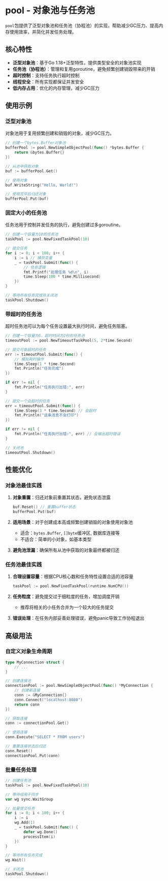 # pool - 对象池与任务池

`pool`包提供了泛型对象池和任务池（协程池）的实现，帮助减少GC压力、提高内存使用效率，并简化并发任务处理。

## 核心特性

- **泛型对象池**：基于Go 1.18+泛型特性，提供类型安全的对象池实现
- **任务池（协程池）**：管理和复用goroutine，避免频繁创建销毁带来的开销
- **超时控制**：支持任务执行超时控制
- **线程安全**：所有实现都保证并发安全
- **低内存占用**：优化的内存管理，减少GC压力

## 使用示例

### 泛型对象池

对象池用于复用频繁创建和销毁的对象，减少GC压力。

```go
// 创建一个bytes.Buffer对象池
bufferPool := pool.NewSimpleObjectPool(func() *bytes.Buffer {
    return &bytes.Buffer{}
})

// 从池中获取对象
buf := bufferPool.Get()

// 使用对象
buf.WriteString("Hello, World!")

// 使用完毕后归还对象
bufferPool.Put(buf)
```

### 固定大小的任务池

任务池用于控制并发任务的执行，避免创建过多goroutine。

```go
// 创建一个容量为10的任务池
taskPool := pool.NewFixedTaskPool(10)

// 提交任务
for i := 0; i < 100; i++ {
    i := i // 捕获变量
    _ = taskPool.Submit(func() {
        // 任务逻辑
        fmt.Printf("处理任务 %d\n", i)
        time.Sleep(100 * time.Millisecond)
    })
}

// 等待所有任务完成并关闭池
taskPool.Shutdown()
```

### 带超时的任务池

超时任务池可以为每个任务设置最大执行时间，避免任务阻塞。

```go
// 创建一个容量为5，超时时间为2秒的任务池
timeoutPool := pool.NewTimeoutTaskPool(5, 2*time.Second)

// 提交可能超时的任务
err := timeoutPool.Submit(func() {
    // 模拟耗时操作
    time.Sleep(1 * time.Second)
    fmt.Println("任务完成")
})

if err != nil {
    fmt.Println("任务执行出错:", err)
}

// 提交一个会超时的任务
err = timeoutPool.Submit(func() {
    time.Sleep(3 * time.Second) // 会超时
    fmt.Println("这条消息不会打印")
})

if err != nil {
    fmt.Println("任务执行出错:", err) // 会输出超时错误
}

// 关闭池
timeoutPool.Shutdown()
```

## 性能优化

### 对象池最佳实践

1. **对象重置**：归还对象前重置其状态，避免状态泄露
   ```go
   buf.Reset() // 重置buffer状态
   bufferPool.Put(buf)
   ```

2. **适用场景**：对于创建成本高或频繁创建销毁的对象使用对象池
   - 适合：`bytes.Buffer`, `[]byte`缓冲区, 数据库连接等
   - 不适合：简单的小对象，如基本类型

3. **避免池泄漏**：确保所有从池中获取的对象最终都被归还

### 任务池最佳实践

1. **合理设置容量**：根据CPU核心数和任务特性设置合适的池容量
   ```go
   taskPool := pool.NewFixedTaskPool(runtime.NumCPU())
   ```

2. **任务粒度**：避免提交过于细粒度的任务，增加调度开销
   - 推荐将相关的小任务合并为一个较大的任务提交

3. **错误处理**：在任务内部妥善处理错误，避免panic导致工作协程退出

## 高级用法

### 自定义对象生命周期

```go
type MyConnection struct {
    // ...
}

// 创建连接池
connectionPool := pool.NewSimpleObjectPool(func() *MyConnection {
    // 创建新连接
    conn := &MyConnection{}
    conn.Connect("localhost:8080")
    return conn
})

// 获取连接
conn := connectionPool.Get()

// 使用连接
conn.Execute("SELECT * FROM users")

// 重置连接状态后归还
conn.Reset()
connectionPool.Put(conn)
```

### 批量任务处理

```go
// 创建任务池
taskPool := pool.NewFixedTaskPool(10)

// 等待组用于同步
var wg sync.WaitGroup

// 批量提交任务
for i := 0; i < 100; i++ {
    i := i
    wg.Add(1)
    _ = taskPool.Submit(func() {
        defer wg.Done()
        processItem(i)
    })
}

// 等待所有任务完成
wg.Wait()

// 关闭池
taskPool.Shutdown()
``` 